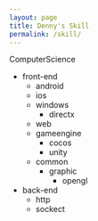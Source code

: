 ```yaml
---
layout: page
title: Denny's Skill
permalink: /skill/
---
```


ComputerScience
- front-end
  - android
  - ios
  - windows
    - directx
  - web
  - gameengine
      - cocos
      - unity
  - common
    - graphic
      - opengl
- back-end
  - http
  - sockect
